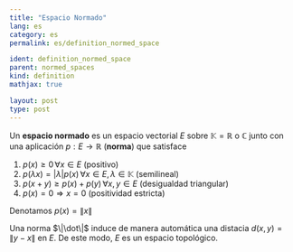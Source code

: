 ```yaml
---
title: "Espacio Normado"
lang: es
category: es
permalink: es/definition_normed_space

ident: definition_normed_space
parent: normed_spaces
kind: definition
mathjax: true

layout: post
type: post
---
```


Un **espacio normado** es un espacio vectorial $E$ sobre $\mathbb{K}=\mathbb{R}$ o $\mathbb{C}$ junto con una aplicación $p:E\longrightarrow\mathbb{R}$ (**norma**) que satisface

1. $p(x)\geqslant 0\,\forall x\in E$ (positivo)
2. $p(\lambda x)=|\lambda|p(x)\,\forall x\in E, \lambda\in\mathbb{K}$ (semilineal)
3. $p(x+y)\geqslant p(x)+p(y)\,\forall x,y\in E$ (desigualdad triangular)
4. $p(x)=0\Longrightarrow x=0$ (positividad estricta)

Denotamos $p(x)=\|x\|$

Una norma $\|\dot\|$ induce de manera automática una distacia $d(x,y)=\|y-x\|$ en $E$. De este modo, $E$ es un espacio topológico.